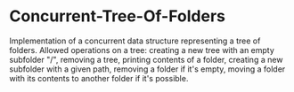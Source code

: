 # Concurrent-Tree-Of-Folders

Implementation of a concurrent data structure representing a tree of folders. 
Allowed operations on a tree: creating a new tree with an empty subfolder "/", removing a tree, printing contents of a folder, creating a new subfolder with a given path, removing a folder if it's empty, moving a folder with its contents to another folder if it's possible.
